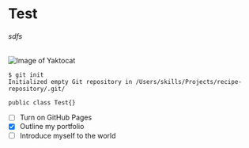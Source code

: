# Test
###### sdfs

![Image of Yaktocat](https://octodex.github.com/images/yaktocat.png)

```
$ git init
Initialized empty Git repository in /Users/skills/Projects/recipe-repository/.git/
```

```
public class Test{}
```
- [ ] Turn on GitHub Pages
- [x] Outline my portfolio
- [ ] Introduce myself to the world
